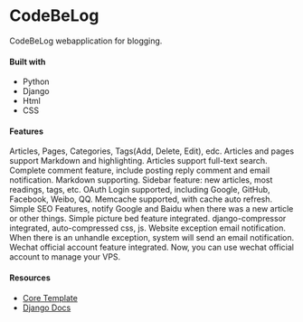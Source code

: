 # CodeBeLog
CodeBeLog webapplication for blogging.

#### Built with
- Python
- Django
- Html
- CSS


#### Features
Articles, Pages, Categories, Tags(Add, Delete, Edit), edc. Articles and pages support Markdown and highlighting.
Articles support full-text search.
Complete comment feature, include posting reply comment and email notification. Markdown supporting.
Sidebar feature: new articles, most readings, tags, etc.
OAuth Login supported, including Google, GitHub, Facebook, Weibo, QQ.
Memcache supported, with cache auto refresh.
Simple SEO Features, notify Google and Baidu when there was a new article or other things.
Simple picture bed feature integrated.
django-compressor integrated, auto-compressed css, js.
Website exception email notification. When there is an unhandle exception, system will send an email notification.
Wechat official account feature integrated. Now, you can use wechat official account to manage your VPS.


#### Resources
- [Core Template](https://github.com/sumitgirwal/CodeBeLog-Template)
- [Django Docs](https://docs.djangoproject.com/en/4.1/intro/tutorial01/)